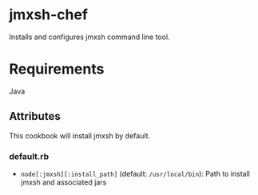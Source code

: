 jmxsh-chef
==========
Installs and configures jmxsh command line tool.

Requirements
============
Java

## Attributes
This cookbook will install jmxsh by default.

### default.rb

 * `node[:jmxsh][:install_path]` (default: `/usr/local/bin`): Path to install jmxsh and associated jars
